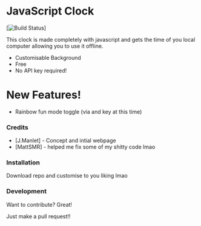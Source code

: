 # JavaScript Clock

[![Build Status](https://travis-ci.org/joemccann/dillinger.svg?branch=master)]

This clock is made completely with javascript and gets the time of you local computer allowing you to use it offline.

  - Customisable Background
  - Free
  - No API key required!

# New Features!

  - Rainbow fun mode toggle (via and key at this time)

### Credits

* [J.Manlet] - Concept and intial webpage
* [MattSMR] - helped me fix some of my shitty code lmao

### Installation

Download repo and customise to you liking lmao


### Development

Want to contribute? Great!

Just make a pull request!!
